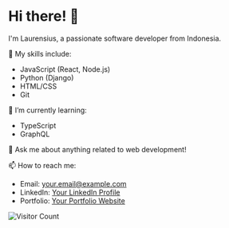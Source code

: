 # Hi there! 👋

I'm Laurensius, a passionate software developer from Indonesia.

🚀 My skills include:
- JavaScript (React, Node.js)
- Python (Django)
- HTML/CSS
- Git

🌱 I’m currently learning:
- TypeScript
- GraphQL

💬 Ask me about anything related to web development!

📫 How to reach me:
- Email: your.email@example.com
- LinkedIn: [Your LinkedIn Profile](https://www.linkedin.com/in/laurensiusds/)
- Portfolio: [Your Portfolio Website](https://www.laurensius-dede-suhardiman.com)

![Visitor Count](https://profile-counter.glitch.me/laurensius/count.svg)

